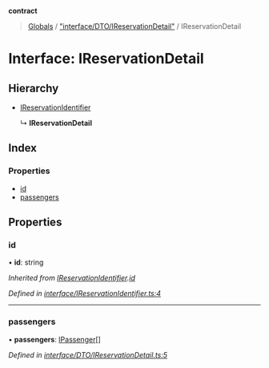 **contract**

> [Globals](../README.md) / ["interface/DTO/IReservationDetail"](../modules/_interface_dto_ireservationdetail_.md) / IReservationDetail

# Interface: IReservationDetail

## Hierarchy

* [IReservationIdentifier](_interface_ireservationidentifier_.ireservationidentifier.md)

  ↳ **IReservationDetail**

## Index

### Properties

* [id](_interface_dto_ireservationdetail_.ireservationdetail.md#id)
* [passengers](_interface_dto_ireservationdetail_.ireservationdetail.md#passengers)

## Properties

### id

•  **id**: string

*Inherited from [IReservationIdentifier](_interface_ireservationidentifier_.ireservationidentifier.md).[id](_interface_ireservationidentifier_.ireservationidentifier.md#id)*

*Defined in [interface/IReservationIdentifier.ts:4](https://github.com/TEAM-B-SOFT2020/LSDContract/blob/cf22cbf/interface/IReservationIdentifier.ts#L4)*

___

### passengers

•  **passengers**: [IPassenger](_interface_ipassenger_.ipassenger.md)[]

*Defined in [interface/DTO/IReservationDetail.ts:5](https://github.com/TEAM-B-SOFT2020/LSDContract/blob/cf22cbf/interface/DTO/IReservationDetail.ts#L5)*
